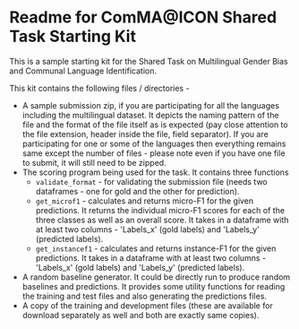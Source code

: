 # Readme for ComMA@ICON Shared Task Starting Kit

This is a sample starting kit for the Shared Task on Multilingual Gender Bias and Communal Language Identification.

This kit contains the following files / directories -
- A sample submission zip, if you are participating for all the languages including the multilingual dataset. It depicts the naming pattern of the file and the format of the file itself as is expected (pay close attention to the file extension, header inside the file, field separator). If you are participating for one or some of the languages then everything remains same except the number of files - please note even if you have one file to submit, it will still need to be zipped.
- The scoring program being used for the task. It contains three functions 
  - `validate_format` - for validating the submission file (needs two dataframes - one for gold and the other for prediction).
  - `get_microf1` - calculates and returns micro-F1 for the given predictions. It returns the individual micro-F1 scores for each of the three classes as well as an overall score. It takes in a dataframe with at least two columns - 'Labels_x' (gold labels) and 'Labels_y' (predicted labels).
  -  `get_instancef1` - calculates and returns instance-F1 for the given predictions. It takes in a dataframe with at least two columns - 'Labels_x' (gold labels) and 'Labels_y' (predicted labels).
- A random baseline generator. It could be directly run to produce random baselines and predictions. It provides some utility functions for reading the training and test files and also generating the predictions files.
- A copy of the training and development files (these are available for download separately as well and both are exactly same copies).